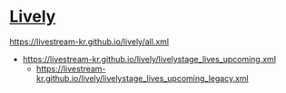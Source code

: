 # [Lively](https://livelystage.com/)
https://livestream-kr.github.io/lively/all.xml
- https://livestream-kr.github.io/lively/livelystage_lives_upcoming.xml
  - https://livestream-kr.github.io/lively/livelystage_lives_upcoming_legacy.xml
